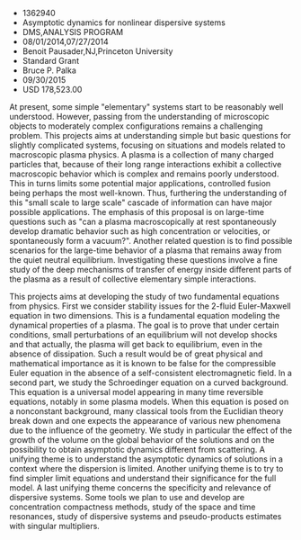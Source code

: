 
* 1362940
* Asymptotic dynamics for nonlinear dispersive systems
* DMS,ANALYSIS PROGRAM
* 08/01/2014,07/27/2014
* Benoit Pausader,NJ,Princeton University
* Standard Grant
* Bruce P. Palka
* 09/30/2015
* USD 178,523.00

At present, some simple "elementary" systems start to be reasonably well
understood. However, passing from the understanding of microscopic objects to
moderately complex configurations remains a challenging problem. This projects
aims at understanding simple but basic questions for slightly complicated
systems, focusing on situations and models related to macroscopic plasma
physics. A plasma is a collection of many charged particles that, because of
their long range interactions exhibit a collective macroscopic behavior which is
complex and remains poorly understood. This in turns limits some potential major
applications, controlled fusion being perhaps the most well-known. Thus,
furthering the understanding of this "small scale to large scale" cascade of
information can have major possible applications. The emphasis of this proposal
is on large-time questions such as "can a plasma macroscopically at rest
spontaneously develop dramatic behavior such as high concentration or
velocities, or spontaneously form a vacuum?". Another related question is to
find possible scenarios for the large-time behavior of a plasma that remains
away from the quiet neutral equilibrium. Investigating these questions involve a
fine study of the deep mechanisms of transfer of energy inside different parts
of the plasma as a result of collective elementary simple interactions.

This projects aims at developing the study of two fundamental equations from
physics. First we consider stability issues for the 2-fluid Euler-Maxwell
equation in two dimensions. This is a fundamental equation modeling the
dynamical properties of a plasma. The goal is to prove that under certain
conditions, small perturbations of an equilibrium will not develop shocks and
that actually, the plasma will get back to equilibrium, even in the absence of
dissipation. Such a result would be of great physical and mathematical
importance as it is known to be false for the compressible Euler equation in the
absence of a self-consistent electromagnetic field. In a second part, we study
the Schroedinger equation on a curved background. This equation is a universal
model appearing in many time reversible equations, notably in some plasma
models. When this equation is posed on a nonconstant background, many classical
tools from the Euclidian theory break down and one expects the appearance of
various new phenomena due to the influence of the geometry. We study in
particular the effect of the growth of the volume on the global behavior of the
solutions and on the possibility to obtain asymptotic dynamics different from
scattering. A unifying theme is to understand the asymptotic dynamics of
solutions in a context where the dispersion is limited. Another unifying theme
is to try to find simpler limit equations and understand their significance for
the full model. A last unifying theme concerns the specificity and relevance of
dispersive systems. Some tools we plan to use and develop are concentration
compactness methods, study of the space and time resonances, study of dispersive
systems and pseudo-products estimates with singular multipliers.
